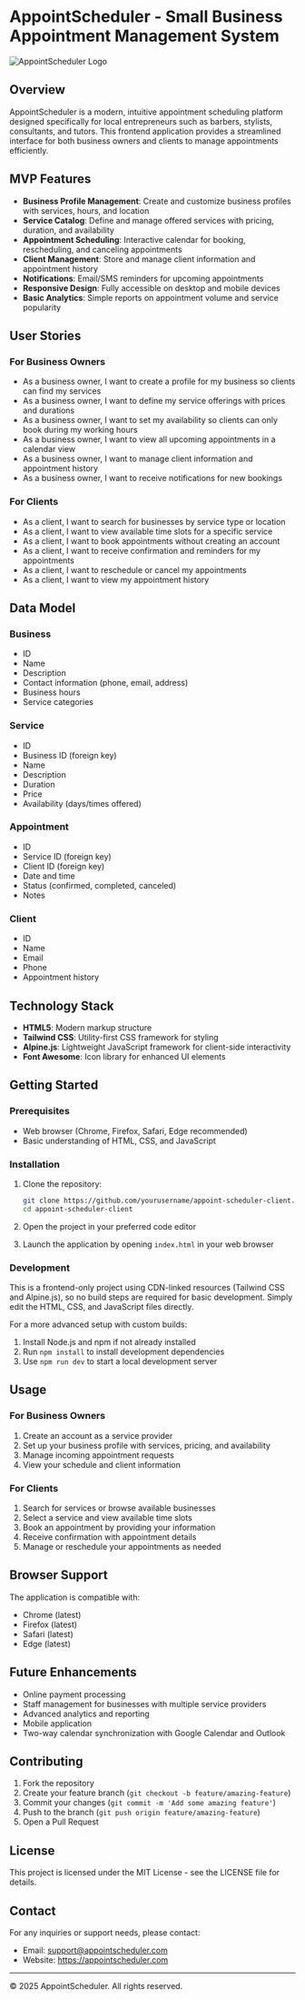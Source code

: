 # AppointScheduler - Small Business Appointment Management System

![AppointScheduler Logo](public/images/logo.png)

## Overview

AppointScheduler is a modern, intuitive appointment scheduling platform designed specifically for local entrepreneurs such as barbers, stylists, consultants, and tutors. This frontend application provides a streamlined interface for both business owners and clients to manage appointments efficiently.

## MVP Features

- **Business Profile Management**: Create and customize business profiles with services, hours, and location
- **Service Catalog**: Define and manage offered services with pricing, duration, and availability
- **Appointment Scheduling**: Interactive calendar for booking, rescheduling, and canceling appointments
- **Client Management**: Store and manage client information and appointment history
- **Notifications**: Email/SMS reminders for upcoming appointments
- **Responsive Design**: Fully accessible on desktop and mobile devices
- **Basic Analytics**: Simple reports on appointment volume and service popularity

## User Stories

### For Business Owners

- As a business owner, I want to create a profile for my business so clients can find my services
- As a business owner, I want to define my service offerings with prices and durations
- As a business owner, I want to set my availability so clients can only book during my working hours
- As a business owner, I want to view all upcoming appointments in a calendar view
- As a business owner, I want to manage client information and appointment history
- As a business owner, I want to receive notifications for new bookings

### For Clients

- As a client, I want to search for businesses by service type or location
- As a client, I want to view available time slots for a specific service
- As a client, I want to book appointments without creating an account
- As a client, I want to receive confirmation and reminders for my appointments
- As a client, I want to reschedule or cancel my appointments
- As a client, I want to view my appointment history

## Data Model

### Business
- ID
- Name
- Description
- Contact information (phone, email, address)
- Business hours
- Service categories

### Service
- ID
- Business ID (foreign key)
- Name
- Description
- Duration
- Price
- Availability (days/times offered)

### Appointment
- ID
- Service ID (foreign key)
- Client ID (foreign key)
- Date and time
- Status (confirmed, completed, canceled)
- Notes

### Client
- ID
- Name
- Email
- Phone
- Appointment history

## Technology Stack

- **HTML5**: Modern markup structure
- **Tailwind CSS**: Utility-first CSS framework for styling
- **Alpine.js**: Lightweight JavaScript framework for client-side interactivity
- **Font Awesome**: Icon library for enhanced UI elements

## Getting Started

### Prerequisites

- Web browser (Chrome, Firefox, Safari, Edge recommended)
- Basic understanding of HTML, CSS, and JavaScript

### Installation

1. Clone the repository:
   ```bash
   git clone https://github.com/yourusername/appoint-scheduler-client.git
   cd appoint-scheduler-client
   ```

2. Open the project in your preferred code editor

3. Launch the application by opening `index.html` in your web browser

### Development

This is a frontend-only project using CDN-linked resources (Tailwind CSS and Alpine.js), so no build steps are required for basic development. Simply edit the HTML, CSS, and JavaScript files directly.

For a more advanced setup with custom builds:

1. Install Node.js and npm if not already installed
2. Run `npm install` to install development dependencies
3. Use `npm run dev` to start a local development server

## Usage

### For Business Owners

1. Create an account as a service provider
2. Set up your business profile with services, pricing, and availability
3. Manage incoming appointment requests
4. View your schedule and client information

### For Clients

1. Search for services or browse available businesses
2. Select a service and view available time slots
3. Book an appointment by providing your information
4. Receive confirmation with appointment details
5. Manage or reschedule your appointments as needed

## Browser Support

The application is compatible with:
- Chrome (latest)
- Firefox (latest)
- Safari (latest)
- Edge (latest)

## Future Enhancements

- Online payment processing
- Staff management for businesses with multiple service providers
- Advanced analytics and reporting
- Mobile application
- Two-way calendar synchronization with Google Calendar and Outlook

## Contributing

1. Fork the repository
2. Create your feature branch (`git checkout -b feature/amazing-feature`)
3. Commit your changes (`git commit -m 'Add some amazing feature'`)
4. Push to the branch (`git push origin feature/amazing-feature`)
5. Open a Pull Request

## License

This project is licensed under the MIT License - see the LICENSE file for details.

## Contact

For any inquiries or support needs, please contact:
- Email: support@appointscheduler.com
- Website: https://appointscheduler.com

---

© 2025 AppointScheduler. All rights reserved.